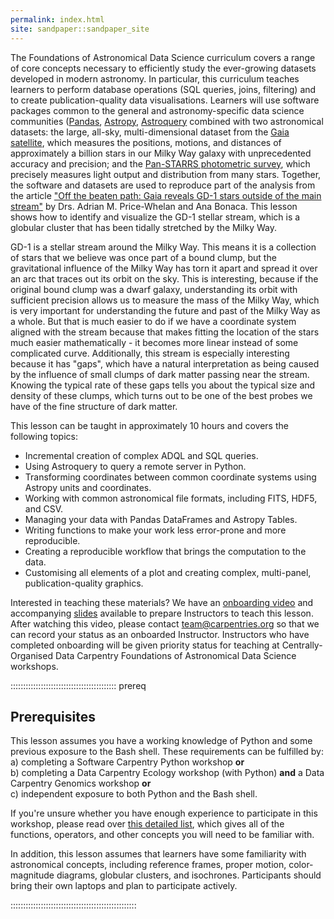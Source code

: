 ```yaml
---
permalink: index.html
site: sandpaper::sandpaper_site
---
```


The Foundations of Astronomical Data Science curriculum covers a range of core concepts necessary to efficiently study the ever-growing datasets developed in modern astronomy. In particular, this curriculum teaches learners to perform database operations (SQL queries, joins, filtering) and to create publication-quality data visualisations. Learners will use software packages common to the general and astronomy-specific data science communities ([Pandas](https://pandas.pydata.org), [Astropy](https://www.astropy.org), [Astroquery](https://astroquery.readthedocs.io/en/latest/) combined with two astronomical datasets: the large, all-sky, multi-dimensional dataset from the [Gaia satellite](https://sci.esa.int/web/gaia), which measures the positions, motions, and distances of approximately a billion stars in our Milky Way galaxy with unprecedented accuracy and precision; and the [Pan-STARRS photometric survey](https://panstarrs.stsci.edu/), which precisely measures light output and distribution from many stars. Together, the software and datasets are used to reproduce part of the analysis from the article ["Off the beaten path: Gaia reveals GD-1 stars outside of the main stream"](https://arxiv.org/abs/1805.00425) by Drs. Adrian M. Price-Whelan and Ana Bonaca. This lesson shows how to identify and visualize the GD-1 stellar stream, which is a globular cluster that has been tidally stretched by the Milky Way.

GD-1 is a stellar stream around the Milky Way. This means it is a collection of stars that we believe was once part of a bound clump, but the gravitational influence of the Milky Way has torn it apart and spread it over an arc that traces out its orbit on the sky.  This is interesting, because if the original bound clump was a dwarf galaxy, understanding its orbit with sufficient precision allows us to measure the mass of the Milky Way, which is very important for understanding the future and past of the Milky Way as a whole. But that is much easier to do if we have a coordinate system aligned with the stream because that makes fitting the location of the stars much easier mathematically - it becomes more linear instead of some complicated curve.  Additionally, this stream is especially interesting because it has "gaps", which have a natural interpretation as being caused by the influence of small clumps of dark matter passing near the stream. Knowing the typical rate of these gaps tells you about the typical size and density of these clumps, which turns out to be one of the best probes we have of the fine structure of dark matter.

This lesson can be taught in approximately 10 hours and covers the following topics:

- Incremental creation of complex ADQL and SQL queries.
- Using Astroquery to query a remote server in Python.
- Transforming coordinates between common coordinate systems using Astropy units and coordinates.
- Working with common astronomical file formats, including FITS, HDF5, and CSV.
- Managing your data with Pandas DataFrames and Astropy Tables.
- Writing functions to make your work less error-prone and more reproducible.
- Creating a reproducible workflow that brings the computation to the data.
- Customising all elements of a plot and creating complex, multi-panel, publication-quality graphics.

Interested in teaching these materials? We have an [onboarding video](https://www.youtube.com/watch?v=gfaNFaKIOrY) and accompanying
[slides](https://docs.google.com/presentation/d/1YosDXx1gBGpBxf6fCEaazFQwZ2dYTWgtYSdPEeD09yo/edit#slide=id.p) available to prepare Instructors to
teach this lesson. After watching this video, please contact [team@carpentries.org](mailto:team@carpentries.org) so that we can record your status as an onboarded Instructor. Instructors who have completed onboarding will be given priority status for teaching at Centrally-Organised
Data Carpentry Foundations of Astronomical Data Science workshops.

::::::::::::::::::::::::::::::::::::::::::  prereq

## Prerequisites

This lesson assumes you have a working knowledge of Python and some previous exposure to the Bash shell.
These requirements can be fulfilled by:  
a) completing a Software Carpentry Python workshop **or**  
b) completing a Data Carpentry Ecology workshop (with Python) **and** a Data Carpentry Genomics workshop **or**  
c) independent exposure to both Python and the Bash shell.

If you're unsure whether you have enough experience to participate in this workshop, please read over
[this detailed list](instructors/prereqs.md), which gives all of the functions, operators, and other concepts you will need
to be familiar with.

In addition, this lesson assumes that learners have some familiarity with astronomical concepts, including
reference frames, proper motion, color-magnitude diagrams, globular clusters, and isochrones. Participants should bring their own laptops and plan to participate actively.


::::::::::::::::::::::::::::::::::::::::::::::::::




